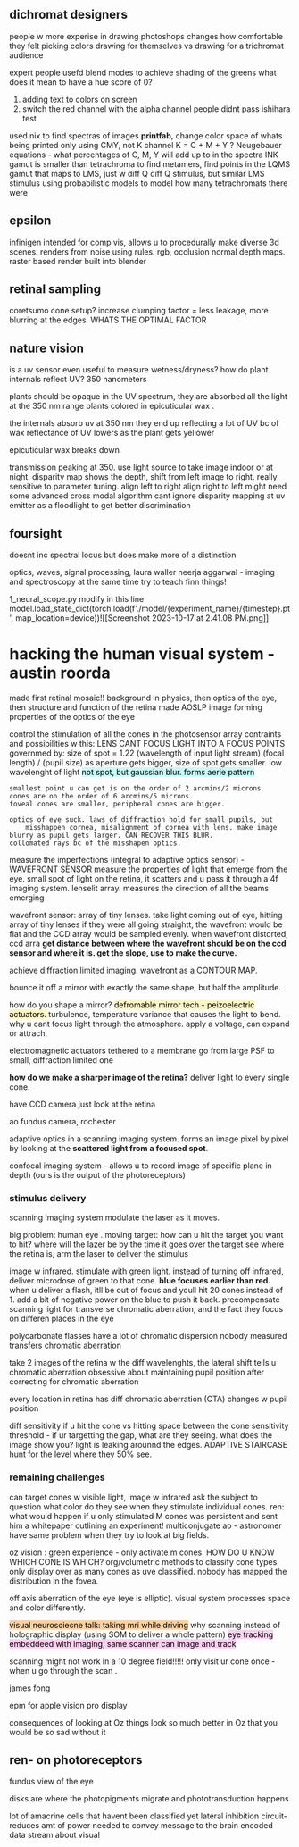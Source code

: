 ## dichromat designers
people w more experise in drawing photoshops changes how comfortable they felt picking colors
drawing for themselves vs drawing for a trichromat audience

expert people usefd blend modes to achieve shading of the greens
what does it mean to have a hue score of 0?
1. adding text to colors on screen
2. switch the red channel with the alpha channel
people didnt pass ishihara test


used nix to find spectras of images
**printfab**, change color space of whats being printed
only using CMY, not K channel
	K = C + M + Y ? 
Neugebauer equations - what percentages of C, M, Y will add up to in the spectra
	INK gamut is smaller than tetrachroma
to find metamers, find points in the LQMS gamut that maps to LMS, just w diff Q
	diff Q stimulus, but similar LMS stimulus
using probabilistic models to model how many tetrachromats there were

## epsilon
infinigen intended for comp vis, allows u to procedurally make diverse 3d scenes. renders from noise using rules. rgb, occlusion normal depth maps. 
raster based render built into blender


## retinal sampling
coretsumo cone setup?
increase clumping factor = less leakage, more blurring at the edges. 
	WHATS THE OPTIMAL FACTOR

## nature vision
is a uv sensor even useful to measure wetness/dryness?
how do plant internals reflect UV? 350 nanometers



plants should be opaque in the UV spectrum, they are absorbed all the light at the 350 nm range
plants colored in epicuticular wax . 

the internals absorb uv at 350 nm
they end up reflecting a lot of UV bc of wax
reflectance of UV lowers as the plant gets yellower

epicuticular wax breaks down 


transmission peaking at 350. use light source to take image indoor or at night. 
disparity map shows the depth, shift from left image to right. really sensitive to parameter tuning. 
	align left to right
	align right to left
might need some advanced cross modal algorithm 
cant ignore disparity mapping at 
uv emitter as a floodlight to get better discrimination

## foursight
doesnt inc spectral locus but does make more of a distinction






optics, waves, signal processing, laura waller
neerja aggarwal - imaging and spectroscopy at the same time
try to teach finn things!



1_neural_scope.py
modify in this line
model.load_state_dict(torch.load(f'./model/{experiment_name}/{timestep}.pt', map_location=device))![[Screenshot 2023-10-17 at 2.41.08 PM.png]]


# hacking the human visual system - austin roorda
made first retinal mosaic!! 
background in physics, then optics of the eye, then structure and function of the retina
made AOSLP
image forming properties of the optics of the eye

control the stimulation of all the cones in the photosensor array
contraints and possibilities w this:
	LENS CANT FOCUS LIGHT INTO A FOCUS POINTS
	governmed by:
		size of spot = 1.22 (wavelength of input light stream) (focal length) / (pupil size)
		as aperture gets bigger, size of spot gets smaller. low wavelenght of light
		<mark style="background: #ABF7F7A6;">not spot, but gaussian blur. forms aerie pattern</mark>

	smallest point u can get is on the order of 2 arcmins/2 microns. 
	cones are on the order of 6 arcmins/5 microns. 
	foveal cones are smaller, peripheral cones are bigger. 

	optics of eye suck. laws of diffraction hold for small pupils, but 
		misshappen cornea, misalignment of cornea with lens. make image blurry as pupil gets larger. CAN RECOVER THIS BLUR. 
	collomated rays bc of the misshapen optics. 


measure the imperfections (integral to adaptive optics sensor) - WAVEFRONT SENSOR
	measure the properties of light that emerge from the eye. small spot of light on the retina, it scatters and u pass it through a 4f imaging system. lenselit array. measures the direction of all the beams emerging 

wavefront sensor: array of tiny lenses. take light coming out of eye, hitting array of tiny lenses
	if they were all going straightt, the wavefront would be flat and the CCD array would be sampled evenly. 
when wavefront distorted, ccd arra
**get distance between where the wavefront should be on the ccd sensor and where it is. get the slope, use to make the curve.**

achieve diffraction limited imaging. 
wavefront as a CONTOUR MAP. 

bounce it off a mirror with exactly the same shape, but half the amplitude. 



how do you shape a mirror?
<mark style="background: #FFF3A3A6;">defromable mirror tech - peizoelectric actuators. </mark>
	turbulence, temperature variance that causes the light to bend. why u cant focus light through the atmosphere. 
apply a voltage, can expand or attrach. 

electromagnetic actuators tethered to a membrane
go from large PSF to small, diffraction limited one

**how do we make a sharper image of the retina?**
deliver light to every single cone. 

have CCD camera just look at the retina

ao fundus camera, rochester

adaptive optics in a scanning imaging system. forms an image pixel by pixel by looking at the **scattered light from a focused spot**. 

confocal imaging system - allows u to record image of specific plane in depth (ours is the output of the photoreceptors)

### stimulus delivery
scanning imaging system
modulate the laser as it moves. 

big problem: human eye . moving target: how can u hit the target you want to hit?
where will the lazer be by the time it goes over the target
see where the retina is, arm the laser to deliver the stimulus

image w infrared. stimulate with green light. instead of turning off infrared, deliver microdose of green to that cone. 
	**blue focuses earlier than red.** when u deliver a flash, itll be out of focus and youll hit 20 cones instead of 1. 
		add a bit of negative power on the blue to push it back. precompensate scanning light for 
transverse chromatic aberration, and the fact they focus on differen places in the eye

polycarbonate flasses have a lot of chromatic dispersion
nobody measured transfers chromatic aberration

take 2 images of the retina w the diff wavelenghts, the lateral shift tells u chromatic aberration
obsessive about maintaining pupil position after correcting for chromatic aberration

every location in retina has diff chromatic aberration (CTA)
changes w pupil position

diff sensitivity if u hit the cone vs hitting space between the cone
	sensitivity threshold - 
	if ur targetting the gap, what are they seeing. what does the image show you? light is leaking arounnd the edges. 
	ADAPTIVE STAIRCASE
	hunt for the level where they 50% see. 

### remaining challenges
can target cones w visible light, image w infrared
ask the subject to question what color do they see when they stimulate individual cones. 
ren: what would happen if u only stimulated M cones
	was persistent and sent him a whitepaper outlining an experiment!
multiconjugate ao - astronomer have same problem when they try to look at big fields. 

oz vision : green experience - only activate m cones. 
HOW DO U KNOW WHICH CONE IS WHICH?
	org/volumetric methods to classify cone types. 
only display over as many cones as uve classified. nobody has mapped the distribution in the fovea. 

off axis aberration of the eye (eye is elliptic). visual system processes space and color differently. 

<mark style="background: #FFB86CA6;">visual neurosciecne talk: taking mri while driving</mark>
why scanning instead of holographic display (using SOM to deliver a whole pattern)
<mark style="background: #FFB8EBA6;">eye tracking embeddeed with imaging, same scanner can image and track</mark>

scanning might not work in a 10 degree field!!!!! only visit ur cone once - when u go through the scan . 

james fong

epm for apple vision pro display


consequences of looking at Oz
	things look so much better in Oz that you would be so sad without it

## ren- on photoreceptors

fundus view of the eye

disks are where the photopigments migrate and phototransduction happens

lot of amacrine cells that havent been classified yet
lateral inhibition circuit- reduces amt of power needed to convey message to the brain
encoded data stream about visual 

